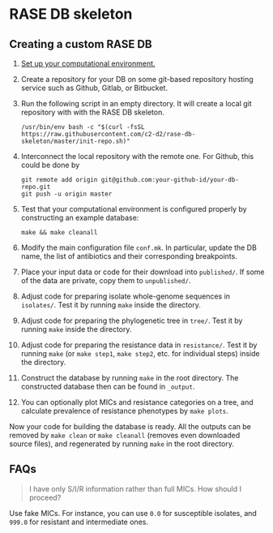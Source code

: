 # RASE DB skeleton

## Creating a custom RASE DB

1. [Set up your computational environment.](https://github.com/c2-d2/rase-pipeline/blob/master/environment.md)

2. Create a repository for your DB on some git-based repository hosting service such as Github, Gitlab, or Bitbucket.

3. Run the following script in an empty directory. It will create a local git repository with with the RASE DB skeleton.

   ```
   /usr/bin/env bash -c "$(curl -fsSL https://raw.githubusercontent.com/c2-d2/rase-db-skeleton/master/init-repo.sh)"
   ```

4. Interconnect the local repository with the remote one. For Github, this could be done by
   ```
   git remote add origin git@github.com:your-github-id/your-db-repo.git
   git push -u origin master
   ```

5. Test that your computational environment is configured properly by constructing an example database:
   ```
   make && make cleanall
   ```

6. Modify the main configuration file `conf.mk`. In particular, update the DB name, the list of antibiotics and their corresponding breakpoints.

7. Place your input data or code for their download into `published/`. If some of the data are private, copy them to `unpublished/`.

8. Adjust code for preparing isolate whole-genome sequences in `isolates/`. Test it by running `make` inside the directory.

9. Adjust code for preparing the phylogenetic tree in `tree/`. Test it by running `make` inside the directory.

10. Adjust code for preparing the resistance data in `resistance/`. Test it by running `make` (or `make step1`, `make step2`, etc. for individual steps) inside the directory.

11. Construct the database by running `make` in the root directory. The constructed database then can be found in `_output`.

12. You can optionally plot MICs and resistance categories on a tree, and calculate prevalence of resistance phenotypes by `make plots`.

Now your code for building the database is ready. All the outputs can be removed by `make clean` or `make cleanall` (removes even downloaded source files), and regenerated by running `make` in the root directory.


## FAQs

> I have only S/I/R information rather than full MICs. How should I proceed?

Use fake MICs. For instance, you can use `0.0` for susceptible isolates, and `999.0` for resistant and intermediate ones.
